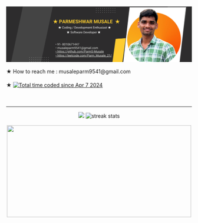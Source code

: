 ![logo](https://github.com/ParmS-Musale/ParmS-Musale/blob/main/Github%20Bannner.png)
<div style="margin-bottom: 20px;">
    ★ How to reach me : musaleparm9541@gmail.com
</div>
<div style="margin-bottom: 50px;">
   ★ <a align=center href="https://wakatime.com/@018eb900-abdc-4620-9de6-ae3f6ad3d815">
        <img src="https://wakatime.com/badge/user/018eb900-abdc-4620-9de6-ae3f6ad3d815.svg" alt="Total time coded since Apr 7 2024" />
    </a>
</div>

<hr>
<div align=center>
  <img width=390 src="https://leetcode.card.workers.dev/Parm_Musale_21?theme=dark&font=baloo&extension=null&theme=dark"/>  
  <img width=390 src="https://streak-stats.demolab.com?user=ParmS-Musale&theme=dark&date_format=j%20M%5B%20Y%5D" alt="streak stats"/><br></br>
   <img  width=500 height=250 src="https://wakatime.com/share/@Parm_Musale_21/5198e1ab-fc95-4fd5-ac91-784b399cb4da.svg"/>
</div>
